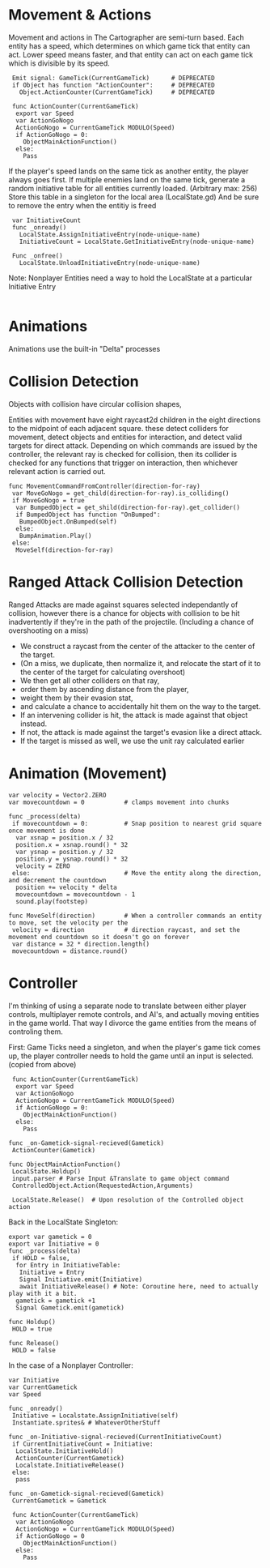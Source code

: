 # Movement & Actions

Movement and actions in The Cartographer are semi-turn based.  Each entity has a speed, which determines on which game tick that entity can act.  Lower speed means faster, and that entity can act on each game tick which is divisible by its speed.
```
 Emit signal: GameTick(CurrentGameTick)      # DEPRECATED
 if Object has function "ActionCounter":     # DEPRECATED
   Object.ActionCounter(CurrentGameTick)     # DEPRECATED
```
```
 func ActionCounter(CurrentGameTick)
  export var Speed
  var ActionGoNogo
  ActionGoNogo = CurrentGameTick MODULO(Speed)
  if ActionGoNogo = 0:
    ObjectMainActionFunction()
  else:
    Pass
```
If the player's speed lands on the same tick as another entity, the player always goes first.  If multiple enemies land on the same tick, generate a random initiative table for all entities currently loaded.  (Arbitrary max: 256) Store this table in a singleton for the local area (LocalState.gd) And be sure to remove the entry when the entitiy is freed
```
 var InitiativeCount
 func _onready()
   LocalState.AssignInitiativeEntry(node-unique-name)
   InitiativeCount = LocalState.GetInitiativeEntry(node-unique-name)

 Func _onfree()
   LocalState.UnloadInitiativeEntry(node-unique-name)
```
Note: Nonplayer Entities need a way to hold the LocalState at a particular Initiative Entry
```

```
# Animations

Animations use the built-in "Delta" processes

# Collision Detection

Objects with collision have circular collision shapes, 

Entities with movement have eight raycast2d children in the eight directions to the midpoint of each adjacent square.  these detect colliders for movement, detect objects and entities for interaction, and detect valid targets for direct attack.  Depending on which commands are issued by the controller, the relevant ray is checked for collision, then its collider is checked for any functions that trigger on interaction, then whichever relevant action is carried out.  
```
func MovementCommandFromController(direction-for-ray)
 var MoveGoNogo = get_child(direction-for-ray).is_colliding()
 if MoveGoNogo = true
  var BumpedObject = get_shild(direction-for-ray).get_collider()
  if BumpedObject has function "OnBumped":
   BumpedObject.OnBumped(self)
  else:
   BumpAnimation.Play()
 else:
  MoveSelf(direction-for-ray)
```

# Ranged Attack Collision Detection

Ranged Attacks are made against squares selected independantly of collision, however there is a chance for objects with collision to be hit inadvertently if they're in the path of the projectile. (Including a chance of overshooting on a miss)  
- We construct a raycast from the center of the attacker to the center of the target.
 - (On a miss, we duplicate, then normalize it, and relocate the start of it to the center of the target for calculating overshoot)
- We then get all other colliders on that ray,
- order them by ascending distance from the player,
- weight them by their evasion stat,
- and calculate a chance to accidentally hit them on the way to the target.
- If an intervening collider is hit, the attack is made against that object instead.
- If not, the attack is made against the target's evasion like a direct attack.
- If the target is missed as well, we use the unit ray calculated earlier 

# Animation (Movement)
```
var velocity = Vector2.ZERO
var movecountdown = 0           # clamps movement into chunks

func _process(delta)
 if movecountdown = 0:          # Snap position to nearest grid square once movement is done
  var xsnap = position.x / 32
  position.x = xsnap.round() * 32
  var ysnap = position.y / 32
  position.y = ysnap.round() * 32
  velocity = ZERO
 else:                          # Move the entity along the direction, and decrement the countdown
  position += velocity * delta
  movecountdown = movecountdown - 1
  sound.play(footstep)

func MoveSelf(direction)        # When a controller commands an entity to move, set the velocity per the
 velocity = direction           # direction raycast, and set the movement end countdown so it doesn't go on forever
 var distance = 32 * direction.length()
 movecountdown = distance.round()
```

# Controller

I'm thinking of using a separate node to translate between either player controls, multiplayer remote controls, and AI's, and actually moving entities in the game world.  That way I divorce the game entities from the means of controling them.

First: Game Ticks need a singleton, and when the player's game tick comes up, the player controller needs to hold the game until an input is selected.  (copied from above)

```
 func ActionCounter(CurrentGameTick)
  export var Speed
  var ActionGoNogo
  ActionGoNogo = CurrentGameTick MODULO(Speed)
  if ActionGoNogo = 0:
    ObjectMainActionFunction()
  else:
    Pass
```
```
func _on-Gametick-signal-recieved(Gametick)
 ActionCounter(Gametick)
```
```
func ObjectMainActionFunction()
 LocalState.Holdup()
 input.parser # Parse Input &Translate to game object command
 ControlledObject.Action(RequestedAction,Arguments)

 LocalState.Release()  # Upon resolution of the Controlled object action
```
Back in the LocalState Singleton:
```
export var gametick = 0
export var Initiative = 0
func _process(delta)
 if HOLD = false,
  for Entry in InitiativeTable:
   Initiative = Entry
   Signal Initiative.emit(Initiative)
   await InitiativeRelease() # Note: Coroutine here, need to actually play with it a bit.
  gametick = gametick +1
  Signal Gametick.emit(gametick)
 
func Holdup()
 HOLD = true

func Release()
 HOLD = false  
```
In the case of a Nonplayer Controller:
```
var Initiative
var CurrentGametick
var Speed

func _onready()
 Initiative = Localstate.AssignInitiative(self)
 Instantiate.sprites& # WhateverOtherStuff

func _on-Initiative-signal-recieved(CurrentInitiativeCount)
 if CurrentInitiativeCount = Initiative:
  LocalState.InitiativeHold()
  ActionCounter(CurrentGametick)
  Localstate.InitiativeRelease()
 else:
  pass

func _on-Gametick-signal-recieved(Gametick)
 CurrentGametick = Gametick

 func ActionCounter(CurrentGameTick)
  var ActionGoNogo
  ActionGoNogo = CurrentGameTick MODULO(Speed)
  if ActionGoNogo = 0 
    ObjectMainActionFunction()
  else:
    Pass
```
